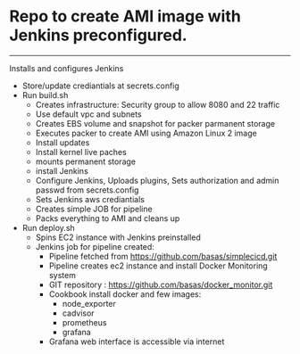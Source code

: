# Repo to create AMI image with Jenkins preconfigured.

-------------------------------------
Installs and configures Jenkins

- Store/update crediantials at secrets.config
- Run build.sh
    - Creates infrastructure: Security group to allow 8080 and 22 traffic
    - Use default vpc and subnets
    - Creates EBS volume and snapshot for packer parmanent storage
    - Executes packer to create AMI using Amazon Linux 2 image
    - Install updates
    - Install kernel live paches
    - mounts permanent storage
    - install Jenkins
    - Configure Jenkins, Uploads plugins, Sets authorization and admin passwd from secrets.config
    - Sets Jenkins aws crediantials
    - Creates simple JOB for pipeline
    - Packs everything to AMI and cleans up
- Run deploy.sh
    - Spins EC2 instance with Jenkins preinstalled
    - Jenkins job for pipeline created: 
        - Pipeline fetched from https://github.com/basas/simplecicd.git
        - Pipeline creates ec2 instance and install Docker Monitoring system
        - GIT repository : https://github.com/basas/docker_monitor.git
        - Cookbook install docker and few images: 
            - node_exporter
            - cadvisor
            - prometheus
            - grafana
        - Grafana web interface is accessible via internet
    
    